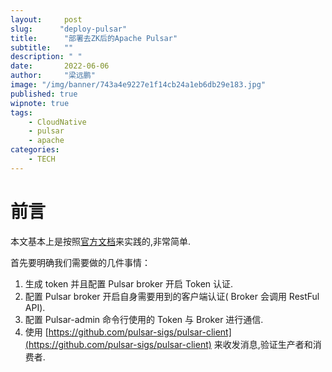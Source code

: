 ```yaml
---
layout:     post 
slug:      "deploy-pulsar"
title:      "部署去ZK后的Apache Pulsar"
subtitle:   ""
description: " "
date:       2022-06-06
author:     "梁远鹏"
image: "/img/banner/743a4e9227e1f14cb24a1eb6db29e183.jpg"
published: true
wipnote: true
tags:
    - CloudNative
    - pulsar
    - apache
categories: 
    - TECH
---
```


# 前言 

本文基本上是按照[官方文档](https://pulsar.apache.org/docs/next/security-jwt/)来实践的,非常简单.

首先要明确我们需要做的几件事情：

1. 生成 token 并且配置 Pulsar broker 开启 Token 认证.
2. 配置 Pulsar broker 开启自身需要用到的客户端认证( Broker 会调用 RestFul API).
3. 配置 Pulsar-admin 命令行使用的 Token 与 Broker 进行通信.
4. 使用 [https://github.com/pulsar-sigs/pulsar-client](https://github.com/pulsar-sigs/pulsar-client) 来收发消息,验证生产者和消费者.

